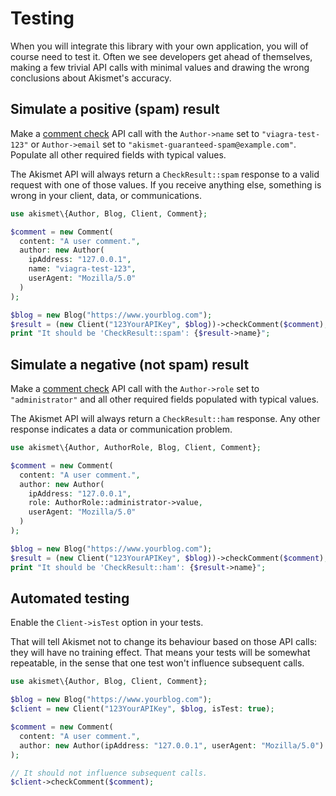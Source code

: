 # Testing
When you will integrate this library with your own application, you will of course need to test it.
Often we see developers get ahead of themselves, making a few trivial API calls with minimal values
and drawing the wrong conclusions about Akismet's accuracy.

## Simulate a positive (spam) result
Make a [comment check](usage/check_comment.md) API call with the `Author->name` set to `"viagra-test-123"`
or `Author->email` set to `"akismet-guaranteed-spam@example.com"`. Populate all other required fields with typical values.

The Akismet API will always return a `CheckResult::spam` response to a valid request with one of those values.
If you receive anything else, something is wrong in your client, data, or communications.

``` php
use akismet\{Author, Blog, Client, Comment};

$comment = new Comment(
  content: "A user comment.",
  author: new Author(
    ipAddress: "127.0.0.1",
    name: "viagra-test-123",
    userAgent: "Mozilla/5.0"
  )
);

$blog = new Blog("https://www.yourblog.com");
$result = (new Client("123YourAPIKey", $blog))->checkComment($comment);
print "It should be 'CheckResult::spam': {$result->name}";
```

## Simulate a negative (not spam) result
Make a [comment check](usage/check_comment.md) API call with the `Author->role` set to `"administrator"`
and all other required fields populated with typical values.

The Akismet API will always return a `CheckResult::ham` response. Any other response indicates a data or communication problem.

``` php
use akismet\{Author, AuthorRole, Blog, Client, Comment};

$comment = new Comment(
  content: "A user comment.",
  author: new Author(
    ipAddress: "127.0.0.1",
    role: AuthorRole::administrator->value,
    userAgent: "Mozilla/5.0"
  )
);

$blog = new Blog("https://www.yourblog.com");
$result = (new Client("123YourAPIKey", $blog))->checkComment($comment);
print "It should be 'CheckResult::ham': {$result->name}";
```

## Automated testing
Enable the `Client->isTest` option in your tests.

That will tell Akismet not to change its behaviour based on those API calls: they will have no training effect.
That means your tests will be somewhat repeatable, in the sense that one test won't influence subsequent calls.

``` php
use akismet\{Author, Blog, Client, Comment};

$blog = new Blog("https://www.yourblog.com");
$client = new Client("123YourAPIKey", $blog, isTest: true);

$comment = new Comment(
  content: "A user comment.",
  author: new Author(ipAddress: "127.0.0.1", userAgent: "Mozilla/5.0")
);

// It should not influence subsequent calls.
$client->checkComment($comment);
```
